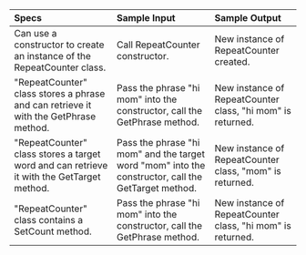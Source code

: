 | Specs | Sample Input | Sample Output |
| :-------------     | :------------- | :------------- |
|Can use a constructor to create an instance of the RepeatCounter class.|Call RepeatCounter constructor.| New instance of RepeatCounter created. |
| "RepeatCounter" class stores a phrase and can retrieve it with the GetPhrase method.| Pass the phrase "hi mom" into the constructor, call the GetPhrase method.| New instance of RepeatCounter class, "hi mom" is returned. |
| "RepeatCounter" class stores a target word and can retrieve it with the GetTarget method.| Pass the phrase "hi mom" and the target word "mom" into the constructor, call the GetTarget method.| New instance of RepeatCounter class, "mom" is returned. |
| "RepeatCounter" class contains a SetCount method.| Pass the phrase "hi mom" into the constructor, call the GetPhrase method.| New instance of RepeatCounter class, "hi mom" is returned. |
